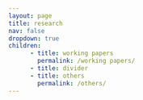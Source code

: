 ```yaml
---
layout: page
title: research
nav: false
dropdown: true
children:  
      - title: working papers
        permalink: /working papers/
      - title: divider
      - title: others
        permalink: /others/
---
```

